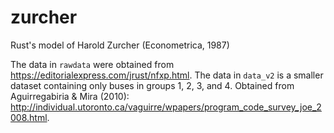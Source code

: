 # zurcher
Rust's model of Harold Zurcher (Econometrica, 1987)

The data in `rawdata` were obtained from https://editorialexpress.com/jrust/nfxp.html.
The data in `data_v2` is a smaller dataset containing only buses in groups 1, 2, 3, and 4. Obtained from Aguirregabiria & Mira (2010): http://individual.utoronto.ca/vaguirre/wpapers/program_code_survey_joe_2008.html.
